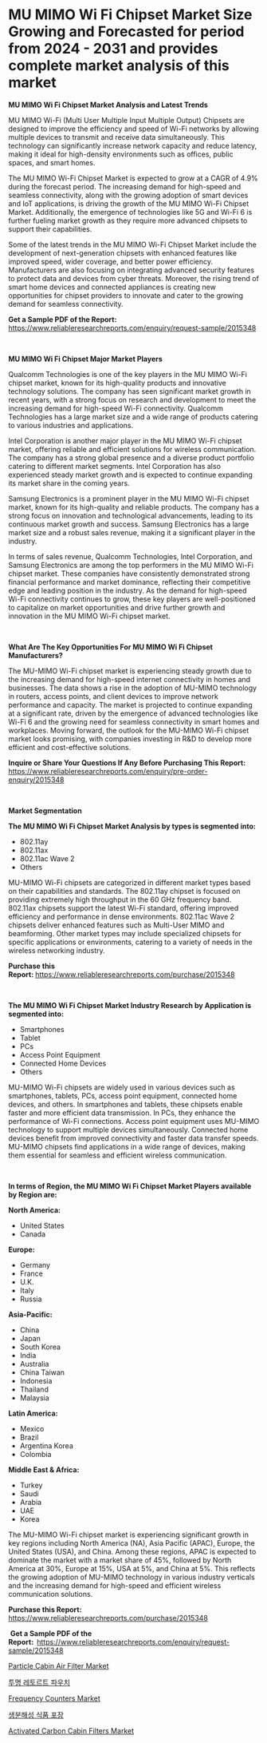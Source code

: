 <p><h1>MU MIMO Wi Fi Chipset Market Size Growing and Forecasted for period from 2024 - 2031 and provides complete market analysis of this market</h1></p><p><strong>MU MIMO Wi Fi Chipset Market Analysis and Latest Trends</strong></p>
<p><p>MU MIMO Wi-Fi (Multi User Multiple Input Multiple Output) Chipsets are designed to improve the efficiency and speed of Wi-Fi networks by allowing multiple devices to transmit and receive data simultaneously. This technology can significantly increase network capacity and reduce latency, making it ideal for high-density environments such as offices, public spaces, and smart homes.</p><p>The MU MIMO Wi-Fi Chipset Market is expected to grow at a CAGR of 4.9% during the forecast period. The increasing demand for high-speed and seamless connectivity, along with the growing adoption of smart devices and IoT applications, is driving the growth of the MU MIMO Wi-Fi Chipset Market. Additionally, the emergence of technologies like 5G and Wi-Fi 6 is further fueling market growth as they require more advanced chipsets to support their capabilities.</p><p>Some of the latest trends in the MU MIMO Wi-Fi Chipset Market include the development of next-generation chipsets with enhanced features like improved speed, wider coverage, and better power efficiency. Manufacturers are also focusing on integrating advanced security features to protect data and devices from cyber threats. Moreover, the rising trend of smart home devices and connected appliances is creating new opportunities for chipset providers to innovate and cater to the growing demand for seamless connectivity.</p></p>
<p><strong>Get a Sample PDF of the Report:&nbsp;</strong> <a href="https://www.reliableresearchreports.com/enquiry/request-sample/2015348">https://www.reliableresearchreports.com/enquiry/request-sample/2015348</a></p>
<p>&nbsp;</p>
<p><strong>MU MIMO Wi Fi Chipset Major Market Players</strong></p>
<p><p>Qualcomm Technologies is one of the key players in the MU MIMO Wi-Fi chipset market, known for its high-quality products and innovative technology solutions. The company has seen significant market growth in recent years, with a strong focus on research and development to meet the increasing demand for high-speed Wi-Fi connectivity. Qualcomm Technologies has a large market size and a wide range of products catering to various industries and applications.</p><p>Intel Corporation is another major player in the MU MIMO Wi-Fi chipset market, offering reliable and efficient solutions for wireless communication. The company has a strong global presence and a diverse product portfolio catering to different market segments. Intel Corporation has also experienced steady market growth and is expected to continue expanding its market share in the coming years.</p><p>Samsung Electronics is a prominent player in the MU MIMO Wi-Fi chipset market, known for its high-quality and reliable products. The company has a strong focus on innovation and technological advancements, leading to its continuous market growth and success. Samsung Electronics has a large market size and a robust sales revenue, making it a significant player in the industry.</p><p>In terms of sales revenue, Qualcomm Technologies, Intel Corporation, and Samsung Electronics are among the top performers in the MU MIMO Wi-Fi chipset market. These companies have consistently demonstrated strong financial performance and market dominance, reflecting their competitive edge and leading position in the industry. As the demand for high-speed Wi-Fi connectivity continues to grow, these key players are well-positioned to capitalize on market opportunities and drive further growth and innovation in the MU MIMO Wi-Fi chipset market.</p></p>
<p>&nbsp;</p>
<p><strong>What Are The Key Opportunities For MU MIMO Wi Fi Chipset Manufacturers?</strong></p>
<p><p>The MU-MIMO Wi-Fi chipset market is experiencing steady growth due to the increasing demand for high-speed internet connectivity in homes and businesses. The data shows a rise in the adoption of MU-MIMO technology in routers, access points, and client devices to improve network performance and capacity. The market is projected to continue expanding at a significant rate, driven by the emergence of advanced technologies like Wi-Fi 6 and the growing need for seamless connectivity in smart homes and workplaces. Moving forward, the outlook for the MU-MIMO Wi-Fi chipset market looks promising, with companies investing in R&D to develop more efficient and cost-effective solutions.</p></p>
<p><strong>Inquire or Share Your Questions If Any Before Purchasing This Report:</strong> <a href="https://www.reliableresearchreports.com/enquiry/pre-order-enquiry/2015348">https://www.reliableresearchreports.com/enquiry/pre-order-enquiry/2015348</a></p>
<p>&nbsp;</p>
<p><strong>Market Segmentation</strong></p>
<p><strong>The MU MIMO Wi Fi Chipset Market Analysis by types is segmented into:</strong></p>
<p><ul><li>802.11ay</li><li>802.11ax</li><li>802.11ac Wave 2</li><li>Others</li></ul></p>
<p><p>MU-MIMO Wi-Fi chipsets are categorized in different market types based on their capabilities and standards. The 802.11ay chipset is focused on providing extremely high throughput in the 60 GHz frequency band. 802.11ax chipsets support the latest Wi-Fi standard, offering improved efficiency and performance in dense environments. 802.11ac Wave 2 chipsets deliver enhanced features such as Multi-User MIMO and beamforming. Other market types may include specialized chipsets for specific applications or environments, catering to a variety of needs in the wireless networking industry.</p></p>
<p><strong>Purchase this Report:&nbsp;</strong><a href="https://www.reliableresearchreports.com/purchase/2015348">https://www.reliableresearchreports.com/purchase/2015348</a></p>
<p>&nbsp;</p>
<p><strong>The MU MIMO Wi Fi Chipset Market Industry Research by Application is segmented into:</strong></p>
<p><ul><li>Smartphones</li><li>Tablet</li><li>PCs</li><li>Access Point Equipment</li><li>Connected Home Devices</li><li>Others</li></ul></p>
<p><p>MU-MIMO Wi-Fi chipsets are widely used in various devices such as smartphones, tablets, PCs, access point equipment, connected home devices, and others. In smartphones and tablets, these chipsets enable faster and more efficient data transmission. In PCs, they enhance the performance of Wi-Fi connections. Access point equipment uses MU-MIMO technology to support multiple devices simultaneously. Connected home devices benefit from improved connectivity and faster data transfer speeds. MU-MIMO chipsets find applications in a wide range of devices, making them essential for seamless and efficient wireless communication.</p></p>
<p>&nbsp;</p>
<p><strong>In terms of Region, the MU MIMO Wi Fi Chipset Market Players available by Region are:</strong></p>
<p>
    <p> <strong> North America: </strong>
        <ul>
            <li>United States</li>
            <li>Canada</li>
        </ul>
        </p> 
    <p> <strong> Europe: </strong>
        <ul>
            <li>Germany</li>
            <li>France</li>
            <li>U.K.</li>
            <li>Italy</li>
            <li>Russia</li>
        </ul>
        </p> 
    <p> <strong> Asia-Pacific: </strong>
        <ul>
            <li>China</li>
            <li>Japan</li>
            <li>South Korea</li>
            <li>India</li>
            <li>Australia</li>
            <li>China Taiwan</li>
            <li>Indonesia</li>
            <li>Thailand</li>
            <li>Malaysia</li>
        </ul>
        </p> 
    <p> <strong> Latin America: </strong>
        <ul>
            <li>Mexico</li>
            <li>Brazil</li>
            <li>Argentina Korea</li>
            <li>Colombia</li>
        </ul>
        </p> 
    <p> <strong> Middle East & Africa: </strong>
        <ul>
            <li>Turkey</li>
            <li>Saudi</li>
            <li>Arabia</li>
            <li>UAE</li>
            <li>Korea</li>
        </ul>
    </p>
    </p>
<p><p>The MU-MIMO Wi-Fi chipset market is experiencing significant growth in key regions including North America (NA), Asia Pacific (APAC), Europe, the United States (USA), and China. Among these regions, APAC is expected to dominate the market with a market share of 45%, followed by North America at 30%, Europe at 15%, USA at 5%, and China at 5%. This reflects the growing adoption of MU-MIMO technology in various industry verticals and the increasing demand for high-speed and efficient wireless communication solutions.</p></p>
<p><strong>Purchase this Report: </strong><a href="https://www.reliableresearchreports.com/purchase/2015348">https://www.reliableresearchreports.com/purchase/2015348</a></p>
<p>&nbsp;<strong>Get a Sample PDF of the Report:&nbsp;&nbsp;</strong><a href="https://www.reliableresearchreports.com/enquiry/request-sample/2015348">https://www.reliableresearchreports.com/enquiry/request-sample/2015348</a></p>
<p><strong></strong></p>
<p><p><a href="https://boundless-drawbridge-702.notion.site/Particle-Cabin-Air-Filter-Market-Research-Report-Unlocks-Analysis-on-the-Market-Financial-Status-Ma-3fc2f25370ff402a87819c96c32dff79">Particle Cabin Air Filter Market</a></p><p><a href="https://medium.com/@brendantygibson56776/%ED%88%AC%EB%AA%85%ED%95%9C-%EB%A6%AC%ED%86%A0%EB%A5%B4%ED%8A%B8-%ED%8C%8C%EC%9A%B0%EC%B9%98-%EC%8B%9C%EC%9E%A5-%EA%B2%BD%EC%9F%81-%EB%B6%84%EC%84%9D-%EC%8B%9C%EC%9E%A5-%EB%8F%99%ED%96%A5-%EB%B0%8F-2031%EB%85%84%EA%B9%8C%EC%A7%80%EC%9D%98-%EC%98%88%EC%B8%A1-d82ae85de122">투명 레토르트 파우치</a></p><p><a href="https://view.publitas.com/reportprime-1/frequency-counters-market-size-share-trends-analysis-report-by-application-regional-outlook-competitive-strategies-and-segment-forecasts-2024-2031/">Frequency Counters Market</a></p><p><a href="https://medium.com/@fredzurtlauf67806/%EC%83%9D%EB%B6%84%ED%95%B4%EC%84%B1-%EC%8B%9D%ED%92%88-%ED%8F%AC%EC%9E%A5-%EC%8B%9C%EC%9E%A5-%EA%B7%9C%EB%AA%A8%EB%8A%94-%EA%B8%80%EB%A1%9C%EB%B2%8C-%EC%82%B0%EC%97%85%EC%97%90%EC%84%9C-%EC%B5%9C%EA%B3%A0%EC%9D%98-%EB%A7%88%EC%BC%80%ED%8C%85-%EC%B1%84%EB%84%90%EC%9D%84-%EB%B3%B4%EC%97%AC%EC%A4%8D%EB%8B%88%EB%8B%A4-aa29e6d829f2">생분해성 식품 포장</a></p><p><a href="https://gamy-alyssum-396.notion.site/Activated-Carbon-Cabin-Filters-Market-Size-Evaluating-its-Market-Trends-Growth-and-Projections-20-1ae70b1f44274790bfa0de99d4d8ef27">Activated Carbon Cabin Filters Market</a></p></p>